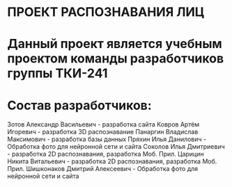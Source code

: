 # ПРОЕКТ РАСПОЗНАВАНИЯ ЛИЦ


# Данный проект является учебным проектом команды разработчиков группы ТКИ-241


# Cостав разработчиков:
Зотов Александр Васильевич - разработка сайта 
Ковров Артём Игоревич - разработка 3D распознавание
Панаргин Владислав Максимович - разработка базы данных
Пряхин Илья Данилович - Обработка фото для нейронной сети и сайта
Соколов Илья Дмитриевич - разработка 2D распознавания, разработка Моб. Прил.
Царицин Никита Витальевич - разработка 2D распознавания, разработка Моб. Прил.
Шишконаков Дмитрий Алексеевич - Обработка фото для нейронной сети и сайта
